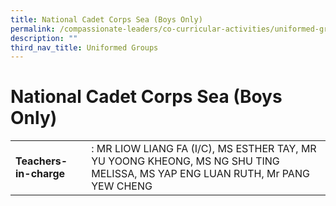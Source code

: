 ```yaml
---
title: National Cadet Corps Sea (Boys Only)
permalink: /compassionate-leaders/co-curricular-activities/uniformed-groups/national-cadet-corps-sea-boys-only/
description: ""
third_nav_title: Uniformed Groups
---
```

# **National Cadet Corps Sea (Boys Only)**

|  	|  	|
|---	|---	|
| **Teachers-in-charge** 	| : MR LIOW LIANG FA (I/C), MS ESTHER TAY, MR YU YOONG KHEONG, MS NG SHU TING MELISSA, MS YAP ENG LUAN RUTH, Mr PANG YEW CHENG 	|